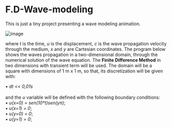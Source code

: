 # F.D-Wave-modeling
This is just a tiny project presenting a wave modeling animation.

![image](https://user-images.githubusercontent.com/32949538/89110093-965c6880-d41d-11ea-827c-cb7279c30380.png)

where _t_ is the time, _u_ is the displacement, _c_ is the wave propagation velocity through the medium, _x_ and _y_ are Cartesian coordinates. The program below shows the waves propagation in a two-dimensional domain, through the numerical solution of the wave equation. The __Finite Difference Method__ in two dimensions with transient term will be used. The domain will be a square with dimensions of 1 m x 1 m, so that, its discretization will be given with:
  

• _dt << 0,01s_
 \
 \
and the _u_ variable will be defined with the following boundary conditions: \
• _u(x=0) = sen(10*t)*sen(y*π)_; \
• _u(x=1) = 0_; \
• _u(y=0) = 0_; \
• _u(y=1) = 0_; 
